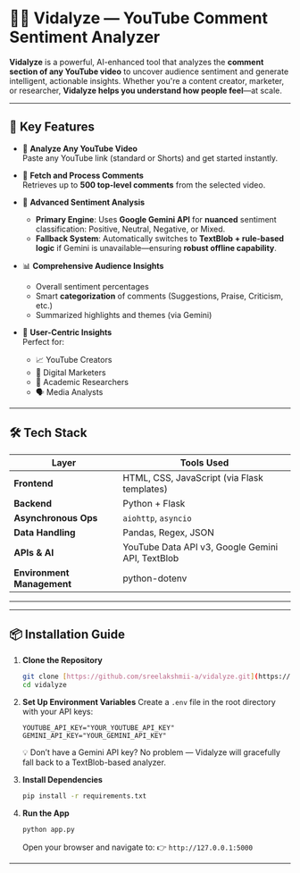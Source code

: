# 🎥💬 Vidalyze — YouTube Comment Sentiment Analyzer

**Vidalyze** is a powerful, AI-enhanced tool that analyzes the **comment section of any YouTube video** to uncover audience sentiment and generate intelligent, actionable insights. Whether you're a content creator, marketer, or researcher, **Vidalyze helps you understand how people feel**—at scale.

---

## 🚀 Key Features

- 🔗 **Analyze Any YouTube Video**  
  Paste any YouTube link (standard or Shorts) and get started instantly.

- 💬 **Fetch and Process Comments**  
  Retrieves up to **500 top-level comments** from the selected video.

- 🧠 **Advanced Sentiment Analysis**  
  - **Primary Engine**: Uses **Google Gemini API** for **nuanced** sentiment classification: Positive, Neutral, Negative, or Mixed.  
  - **Fallback System**: Automatically switches to **TextBlob + rule-based logic** if Gemini is unavailable—ensuring **robust offline capability**.

- 📊 **Comprehensive Audience Insights**  
  - Overall sentiment percentages  
  - Smart **categorization** of comments (Suggestions, Praise, Criticism, etc.)  
  - Summarized highlights and themes (via Gemini)

- 👀 **User-Centric Insights**  
  Perfect for:
  - 📈 YouTube Creators
  - 🎯 Digital Marketers
  - 🧪 Academic Researchers
  - 🗣️ Media Analysts

---

## 🛠️ Tech Stack

| Layer      | Tools Used |
|------------|------------|
| **Frontend** | HTML, CSS, JavaScript (via Flask templates) |
| **Backend** | Python + Flask |
| **Asynchronous Ops** | `aiohttp`, `asyncio` |
| **Data Handling** | Pandas, Regex, JSON |
| **APIs & AI** | YouTube Data API v3, Google Gemini API, TextBlob |
| **Environment Management** | python-dotenv |

---

---

## 📦 Installation Guide

1.  **Clone the Repository**
    ```bash
    git clone [https://github.com/sreelakshmii-a/vidalyze.git](https://github.com/sreelakshmii-a/vidalyze.git)
    cd vidalyze
    ```
2.  **Set Up Environment Variables**
    Create a `.env` file in the root directory with your API keys:

    ```env
    YOUTUBE_API_KEY="YOUR_YOUTUBE_API_KEY"
    GEMINI_API_KEY="YOUR_GEMINI_API_KEY"
    ```
    💡 Don’t have a Gemini API key? No problem — Vidalyze will gracefully fall back to a TextBlob-based analyzer.

3.  **Install Dependencies**

    ```bash
    pip install -r requirements.txt
    ```
4.  **Run the App**

    ```bash
    python app.py
    ```
    Open your browser and navigate to:
    👉 `http://127.0.0.1:5000`

---
